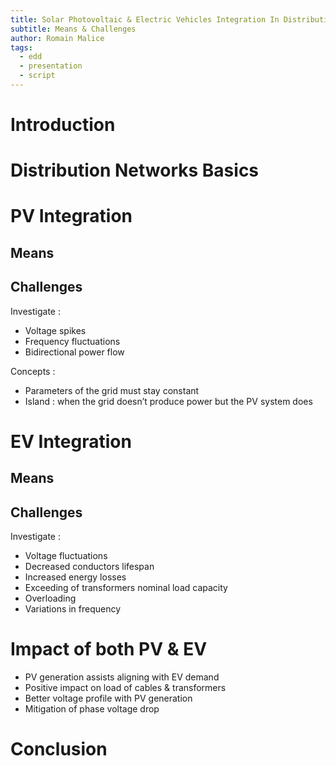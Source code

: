 ```yaml
---
title: Solar Photovoltaic & Electric Vehicles Integration In Distribution Networks
subtitle: Means & Challenges
author: Romain Malice
tags:
  - edd
  - presentation
  - script
---
```


# Introduction

# Distribution Networks Basics

# PV Integration

## Means

## Challenges

Investigate :
- Voltage spikes
- Frequency fluctuations
- Bidirectional power flow

Concepts :
- Parameters of the grid must stay constant
- Island : when the grid doesn’t produce power but the PV system does

# EV Integration

## Means

## Challenges

Investigate :
- Voltage fluctuations
- Decreased conductors lifespan 
- Increased energy losses
- Exceeding of transformers nominal load capacity
- Overloading
- Variations in frequency

# Impact of both PV & EV

- PV generation assists aligning with EV demand
- Positive impact on load of cables & transformers
- Better voltage profile with PV generation
- Mitigation of phase voltage drop

# Conclusion
